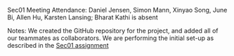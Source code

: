 Sec01 Meeting
Attendance: Daniel Jensen, Simon Mann, Xinyao Song, June Bi, Allen Hu, Karsten Lansing; Bharat Kathi is absent

Notes:
We created the GitHub repository for the project, and added all of our teammates as collaborators.
We are performing the initial set-up as described in the [Sec01 assignment](https://ucsb.instructure.com/courses/22974/assignments/287222)
